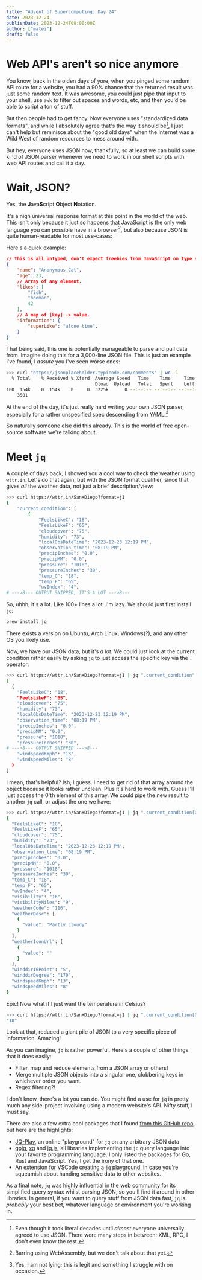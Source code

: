 ```yaml
---
title: "Advent of Supercomputing: Day 24"
date: 2023-12-24
publishDate: 2023-12-24T08:00:00Z
author: ["matei"]
draft: false
---
```


# Web API's aren't so nice anymore

You know, back in the olden days of yore, when you pinged some random API route
for a website, you had a 90% chance that the returned result was just some
random text. It was awesome, you could just pipe that input to your shell, use
`awk` to filter out spaces and words, etc, and then you'd be able to script a
ton of stuff.

But then people had to get fancy. Now everyone uses "standardized data formats",
and while I absolutely agree that's the way it should be[^1], I just can't help
but reminisce about the "good old days" when the Internet was a Wild West of
random resources to mess around with.

But hey, everyone uses JSON now, thankfully, so at least we can build some kind
of JSON parser whenever we need to work in our shell scripts with web API routes
and call it a day.

# Wait, JSON?

Yes, the **J**ava**S**cript **O**bject **N**otation.

It's a nigh universal response format at this point in the world of the web.
This isn't only because it just so happens that JavaScript is the only web
language you can possible have in a browser[^2], but also because JSON is quite
human-readable for most use-cases:

Here's a quick example:
```json
// This is all untyped, don't expect freebies from JavaScript on type safety.
{
    "name": "Anonymous Cat",
    "age": 23,
    // Array of any element.
    "likes": [
        "fish",
        "hooman",
        42
    ],
    // A map of [key] -> value.
    "information": {
        "superLike": "alone time",
    }
}
```

That being said, this one is potentially manageable to parse and pull data from.
Imagine doing this for a 3,000-line JSON file. This is just an example I've found,
I _assure_ you I've seen worse ones:

```sh
>>> curl "https://jsonplaceholder.typicode.com/comments" | wc -l
  % Total    % Received % Xferd  Average Speed   Time    Time     Time  Current
                                 Dload  Upload   Total   Spent    Left  Speed
100  154k    0  154k    0     0  3225k      0 --:--:-- --:--:-- --:--:-- 3277k
    3501
```

At the end of the day, it's just really hard writing your own JSON parser,
especially for a rather unspecified spec descending from YAML.[^3]

So naturally someone else did this already. This is the world of free
open-source software we're talking about.


# Meet `jq`

A couple of days back, I showed you a cool way to check the weather using `wttr.in`.
Let's do that again, but with the JSON format qualifier, since that gives _all_ the
weather data, not just a brief description/view:

```sh
>>> curl https://wttr.in/San+Diego?format=j1
{
    "current_condition": [
        {
            "FeelsLikeC": "18",
            "FeelsLikeF": "65",
            "cloudcover": "75",
            "humidity": "73",
            "localObsDateTime": "2023-12-23 12:19 PM",
            "observation_time": "08:19 PM",
            "precipInches": "0.0",
            "precipMM": "0.0",
            "pressure": "1018",
            "pressureInches": "30",
            "temp_C": "18",
            "temp_F": "65",
            "uvIndex": "4",
# --->8--- OUTPUT SNIPPED, IT'S A LOT --->8---
```

So, uhhh, it's a lot. Like 100+ lines a lot. I'm lazy. We should just first install `jq`:
```sh
brew install jq
```

There exists a version on Ubuntu, Arch Linux, Windows(?), and any other OS you likely use.

Now, we have our JSON data, but it's _a lot_. We could just look at the current
condition rather easily by asking `jq` to just access the specific key via the `.` operator:

```sh
>>> curl https://wttr.in/San+Diego?format=j1 | jq ".current_condition"
[
  {
    "FeelsLikeC": "18",
    "FeelsLikeF": "65",
    "cloudcover": "75",
    "humidity": "73",
    "localObsDateTime": "2023-12-23 12:19 PM",
    "observation_time": "08:19 PM",
    "precipInches": "0.0",
    "precipMM": "0.0",
    "pressure": "1018",
    "pressureInches": "30",
# --->8--- OUTPUT SNIPPED --->8---
    "windspeedKmph": "13",
    "windspeedMiles": "8"
  }
]
```

I mean, that's helpful? Ish, I guess. I need to get rid of that array around the object
because it looks rather unclean. Plus it's hard to work with. Guess I'll just access
the 0'th element of this array. We could pipe the new result to another `jq` call, or
adjust the one we have:

```sh
>>> curl https://wttr.in/San+Diego?format=j1 | jq ".current_condition[0]"
{
  "FeelsLikeC": "18",
  "FeelsLikeF": "65",
  "cloudcover": "75",
  "humidity": "73",
  "localObsDateTime": "2023-12-23 12:19 PM",
  "observation_time": "08:19 PM",
  "precipInches": "0.0",
  "precipMM": "0.0",
  "pressure": "1018",
  "pressureInches": "30",
  "temp_C": "18",
  "temp_F": "65",
  "uvIndex": "4",
  "visibility": "16",
  "visibilityMiles": "9",
  "weatherCode": "116",
  "weatherDesc": [
    {
      "value": "Partly cloudy"
    }
  ],
  "weatherIconUrl": [
    {
      "value": ""
    }
  ],
  "winddir16Point": "S",
  "winddirDegree": "170",
  "windspeedKmph": "13",
  "windspeedMiles": "8"
}
```

Epic! Now what if I just want the temperature in Celsius?
```sh
>>> curl https://wttr.in/San+Diego?format=j1 | jq ".current_condition[0].temp_C"
"18"
```

Look at that, reduced a giant pile of JSON to a very specific piece of
information. Amazing!

As you can imagine, `jq` is rather powerful. Here's a couple of other things that
it does easily:
- Filter, map and reduce elements from a JSON array or others!
- Merge multiple JSON objects into a singular one, clobbering keys in whichever
  order you want.
- Regex filtering?!

I don't know, there's a lot you can do. You might find a use for `jq` in pretty
much any side-project involving using a modern website's API. Nifty stuff, I must say.

There are also a few extra cool packages that I found [from this GitHub repo](https://github.com/fiatjaf/awesome-jq),
but here are the highlights:
- [JQ-Play](https://jqplay.org/), an online "playground" for `jq` on any arbitrary JSON data
- [gojq](https://github.com/itchyny/gojq), [xq](https://github.com/MiSawa/xq)
  and [jq.js](https://github.com/mwh/jqjs), all libraries implementing the `jq`
  query language into your favorite programming language. I only listed the
  packages for Go, Rust and JavaScript. Yes, I get the irony of that one.
- [An extension for VSCode creating a `jq` playground](https://github.com/davidnussio/vscode-jq-playground), in case
  you're squeamish about handing sensitive data to other websites.

As a final note, `jq` was highly influential in the web community for its
simplified query syntax whilst parsing JSON, so you'll find it around in other
libraries. In general, if you want to query stuff from JSON data fast, `jq` is
_probably_ your best bet, whatever language or environment you're working in.

[^1]: Even though it took literal decades until _almost_ everyone universally
    agreed to use JSON. There were many steps in between: XML, RPC, I don't even
    know the rest.
[^2]: Barring using WebAssembly, but we don't talk about that yet.
[^3]: Yes, I am not lying; this is legit and something I struggle with on occasion.